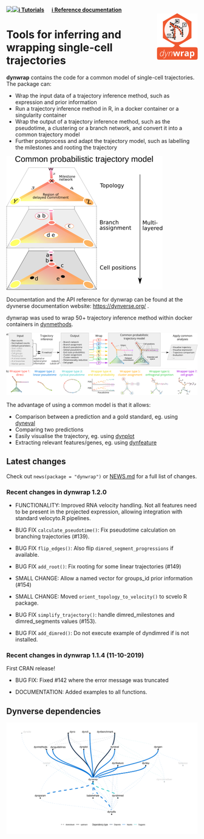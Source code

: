
<!-- README.md is generated from README.Rmd. Please edit that file -->

<a href="https://travis-ci.org/dynverse/dynwrap"><img src="https://travis-ci.org/dynverse/dynwrap.svg" align="left"></a>
<a href="https://codecov.io/gh/dynverse/dynwrap">
<img src="https://codecov.io/gh/dynverse/dynwrap/branch/master/graph/badge.svg" align="left" /></a>
[**ℹ️ Tutorials**](https://dynverse.org)     [**ℹ️ Reference
documentation**](https://dynverse.org/reference/dynwrap)
<br><img src="man/figures/logo.png" align="right" />

# Tools for inferring and wrapping single-cell trajectories

**dynwrap** contains the code for a common model of single-cell
trajectories. The package can:

  - Wrap the input data of a trajectory inference method, such as
    expression and prior information
  - Run a trajectory inference method in R, in a docker container or a
    singularity container
  - Wrap the output of a trajectory inference method, such as the
    pseudotime, a clustering or a branch network, and convert it into a
    common trajectory model
  - Further postprocess and adapt the trajectory model, such as
    labelling the milestones and rooting the trajectory

![](man/figures/trajectory_model.png)

Documentation and the API reference for dynwrap can be found at the
dyvnerse documentation website: <https://dynverse.org/> .

dynwrap was used to wrap 50+ trajectory inference method within docker
containers in [dynmethods](https://github.com/dynverse/dynmethods).

![](man/figures/overview_wrapping_v3.png)

The advantage of using a common model is that it allows:

  - Comparison between a prediction and a gold standard, eg. using
    [dyneval](https://www.github.com/dynverse/dyneval)
  - Comparing two predictions
  - Easily visualise the trajectory, eg. using
    [dynplot](https://www.github.com/dynverse/dynplot)
  - Extracting relevant features/genes, eg. using
    [dynfeature](https://www.github.com/dynverse/dynfeature)

## Latest changes

Check out `news(package = "dynwrap")` or [NEWS.md](NEWS.md) for a full
list of changes.

<!-- This section gets automatically generated from inst/NEWS.md -->

### Recent changes in dynwrap 1.2.0

  - FUNCTIONALITY: Improved RNA velocity handling. Not all features need
    to be present in the projected expression, allowing integration with
    standard velocyto.R pipelines.

  - BUG FIX `calculate_pseudotime()`: Fix pseudotime calculation on
    branching trajectories (\#139).

  - BUG FIX `flip_edges()`: Also flip `dimred_segment_progressions` if
    available.

  - BUG FIX `add_root()`: Fix rooting for some linear trajectories
    (\#149)

  - SMALL CHANGE: Allow a named vector for groups\_id prior information
    (\#154)

  - SMALL CHANGE: Moved `orient_topology_to_velocity()` to scvelo R
    package.

  - BUG FIX `simplify_trajectory()`: handle dimred\_milestones and
    dimred\_segments values (\#153).

  - BUG FIX `add_dimred()`: Do not execute example of dyndimred if is
    not installed.

### Recent changes in dynwrap 1.1.4 (11-10-2019)

First CRAN release\!

  - BUG FIX: Fixed \#142 where the error message was truncated

  - DOCUMENTATION: Added examples to all
functions.

## Dynverse dependencies

<!-- Generated by "update_dependency_graphs.R" in the main dynverse repo -->

![](man/figures/dependencies.png)
